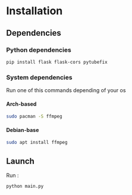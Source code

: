 # Installation

## Dependencies

### Python dependencies

```bash
pip install flask flask-cors pytubefix
```

### System dependencies

Run one of this commands depending of your os

#### Arch-based

```bash
sudo pacman -S ffmpeg
```

#### Debian-base

```bash
sudo apt install ffmpeg
```

## Launch

Run :

```bash
python main.py
```
